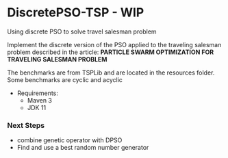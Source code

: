 # DiscretePSO-TSP - WIP
Using discrete PSO to solve travel salesman problem

Implement the discrete version of the PSO applied to the traveling salesman problem described in the article:
**PARTICLE SWARM OPTIMIZATION FOR TRAVELING SALESMAN PROBLEM**

The benchmarks are from TSPLib and are located in the resources folder. Some benchmarks are cyclic and acyclic

* Requirements:
    * Maven 3
    * JDK 11
    
### Next Steps
* combine genetic operator with DPSO 
* Find and use a best random number generator
    
